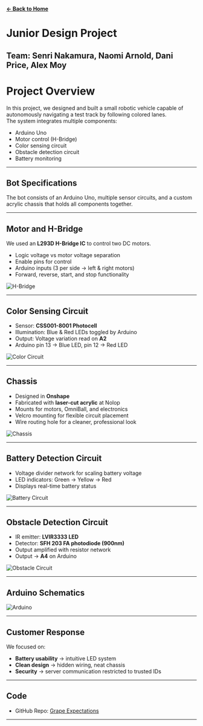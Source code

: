 **[← Back to Home](../README.md)**

# Junior Design Project
**Team**: Senri Nakamura, Naomi Arnold, Dani Price, Alex Moy  
---
# Project Overview
In this project, we designed and built a small robotic vehicle capable of autonomously navigating a test track by following colored lanes.  
The system integrates multiple components:
- Arduino Uno  
- Motor control (H-Bridge)  
- Color sensing circuit  
- Obstacle detection circuit  
- Battery monitoring  

---
## Bot Specifications
The bot consists of an Arduino Uno, multiple sensor circuits, and a custom acrylic chassis that holds all components together.  

---
## Motor and H-Bridge
We used an **L293D H-Bridge IC** to control two DC motors.  
- Logic voltage vs motor voltage separation  
- Enable pins for control  
- Arduino inputs (3 per side → left & right motors)  
- Forward, reverse, start, and stop functionality
  
![H-Bridge](../images/junior/hbridge.png)

---
## Color Sensing Circuit
- Sensor: **CSS001-8001 Photocell**  
- Illumination: Blue & Red LEDs toggled by Arduino  
- Output: Voltage variation read on **A2**  
- Arduino pin 13 → Blue LED, pin 12 → Red LED
  
![Color Circuit](../images/junior/colorc.png)

---
## Chassis
- Designed in **Onshape**  
- Fabricated with **laser-cut acrylic** at Nolop  
- Mounts for motors, OmniBall, and electronics  
- Velcro mounting for flexible circuit placement  
- Wire routing hole for a cleaner, professional look
  
![Chassis](../images/junior/chassic.png)

---
## Battery Detection Circuit
- Voltage divider network for scaling battery voltage  
- LED indicators: Green → Yellow → Red  
- Displays real-time battery status
  
![Battery Circuit](../images/junior/batteryc.png)

---
## Obstacle Detection Circuit
- IR emitter: **LVIR3333 LED**  
- Detector: **SFH 203 FA photodiode (900nm)**  
- Output amplified with resistor network  
- Output → **A4** on Arduino
  
![Obstacle Circuit](../images/junior/ObstacleC.png)

---
## Arduino Schematics

![Arduino](../images/junior/arduino.png)

---
## Customer Response
We focused on:  
- **Battery usability** → intuitive LED system  
- **Clean design** → hidden wiring, neat chassis  
- **Security** → server communication restricted to trusted IDs  

---
## Code
- GitHub Repo: [Grape Expectations](https://github.com/naomi-arnold/grape_expectations)  

---
